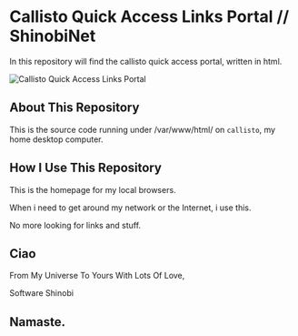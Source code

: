 # Callisto Quick Access Links Portal // ShinobiNet

In this repository will find the callisto quick access portal, written in html.

![Callisto Quick Access Links Portal](/cover-image.png)

## About This Repository

This is the source code running under /var/www/html/ on `callisto`, my home desktop computer.

## How I Use This Repository

This is the homepage for my local browsers.

When i need to get around my network or the Internet, i use this.

No more looking for links and stuff.

## Ciao

From My Universe To Yours With Lots Of Love,

Software Shinobi

## Namaste.